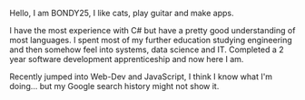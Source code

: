 Hello, I am BONDY25, I like cats, play guitar and make apps.

I have the most experience with C# but have a pretty good understanding of most languages.
I spent most of my further education studying engineering and then somehow feel into systems, data science and IT.
Completed a 2 year software development apprenticeship and now here I am.

Recently jumped into Web-Dev and JavaScript, I think I know what I'm doing... but my Google search history might not show it.
